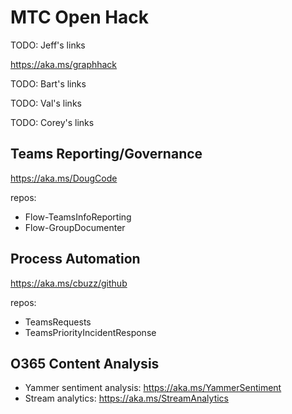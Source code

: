 # MTC Open Hack

TODO: Jeff's links

https://aka.ms/graphhack

TODO: Bart's links

TODO: Val's links

TODO: Corey's links
## Teams Reporting/Governance
https://aka.ms/DougCode

repos:
- Flow-TeamsInfoReporting
- Flow-GroupDocumenter

## Process Automation
https://aka.ms/cbuzz/github

repos:
- TeamsRequests
- TeamsPriorityIncidentResponse

## O365 Content Analysis
- Yammer sentiment analysis: https://aka.ms/YammerSentiment
- Stream analytics: https://aka.ms/StreamAnalytics
